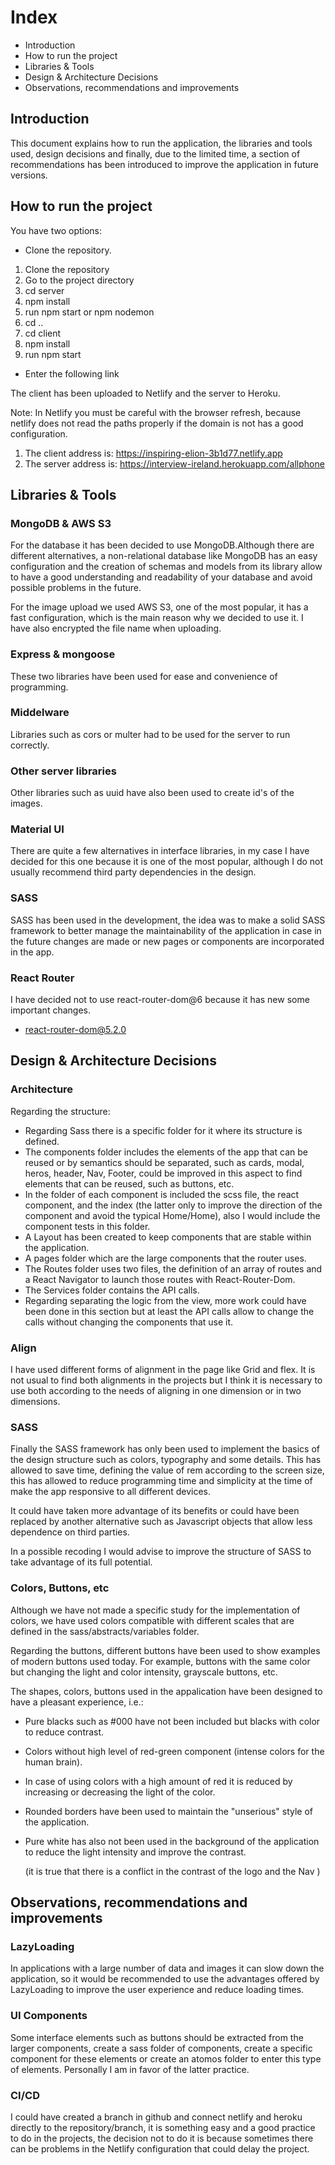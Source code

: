 # Index

* Introduction
* How to run the project
* Libraries & Tools
* Design & Architecture Decisions
* Observations, recommendations and improvements

## Introduction

This document explains how to run the application, the libraries and tools used, design decisions and finally, due to the limited time, a section of recommendations has been introduced to improve the application in future versions.

## How to run the project

You have two options:

* Clone the repository.

1. Clone the repository
2. Go to the project directory
3. cd server
4. npm install
5. run npm start or npm nodemon
6. cd ..
7. cd client
8. npm install
9. run npm start

* Enter the following link

The client has been uploaded to Netlify and the server to Heroku.

Note: In Netlify you must be careful with the browser refresh, because netlify does not read the paths properly if the domain is not has a good configuration.

1. The client address is: https://inspiring-elion-3b1d77.netlify.app
2. The server address is: https://interview-ireland.herokuapp.com/allphone

## Libraries & Tools

### MongoDB & AWS S3

For the database it has been decided to use MongoDB.Although there are different alternatives, a non-relational database like MongoDB has an easy configuration and the creation of schemas and models from its library allow to have a good understanding and readability of your database and avoid possible problems in the future.

For the image upload we used AWS S3, one of the most popular, it has a fast configuration, which is the main reason why we decided to use it. I have also encrypted the file name when uploading.


### Express & mongoose

These two libraries have been used for ease and convenience of programming.
### Middelware

Libraries such as cors or multer had to be used for the server to run correctly.
### Other server libraries
Other libraries such as uuid have also been used to create id's of the images.
### Material UI

There are quite a few alternatives in interface libraries, in my case I have decided for this one because it is one of the most popular, although I do not usually recommend third party dependencies in the design.

### SASS

SASS has been used in the development, the idea was to make a solid SASS framework to better manage the maintainability of the application in case in the future changes are made or new pages or components are incorporated in the app.


### React Router

I have decided not to use react-router-dom@6 because it has new some important changes.
* react-router-dom@5.2.0

## Design & Architecture Decisions
### Architecture

Regarding the structure:
* Regarding Sass there is a specific folder for it where its structure is defined.
* The components folder includes the elements of the app that can be reused or by semantics should be separated, such as cards, modal, heros, header, Nav, Footer, could be improved in this aspect to find elements that can be reused, such as buttons, etc.
* In the folder of each component is included the scss file, the react component, and the index (the latter only to improve the direction of the component and avoid the typical Home/Home), also I would include the component tests in this folder.
* A Layout has been created to keep components that are stable within the application.
* A pages folder which are the large components that the router uses.
* The Routes folder uses two files, the definition of an array of routes and a React Navigator to launch those routes with React-Router-Dom.
* The Services folder contains the API calls.
* Regarding separating the logic from the view, more work could have been done in this section but at least the API calls allow to change the calls without changing the components that use it.

### Align

I have used different forms of alignment in the page like Grid and flex. It is not usual to find both alignments in the projects but I think it is necessary to use both according to the needs of aligning in one dimension or in two dimensions.

### SASS


Finally the SASS framework has only been used to implement the basics of the design structure such as colors, typography and some details. This has allowed to save time, defining the value of rem according to the screen size, this has allowed to reduce programming time and simplicity at the time of make the app responsive to all different devices.

It could have taken more advantage of its benefits or could have been replaced by another alternative such as Javascript objects that allow less dependence on third parties.

In a possible recoding I would advise to improve the structure of SASS to take advantage of its full potential.

### Colors, Buttons, etc

Although we have not made a specific study for the implementation of colors, we have used colors compatible with different scales that are defined in the sass/abstracts/variables folder.

Regarding the buttons, different buttons have been used to show examples of modern buttons used today. For example, buttons with the same color but changing the light and color intensity, grayscale buttons, etc.

The shapes, colors, buttons used in the appalication have been designed to have a pleasant experience, i.e.:

* Pure blacks such as #000 have not been included but blacks with color to reduce contrast.
* Colors without high level of red-green component (intense colors for the human brain).
* In case of using colors with a high amount of red it is reduced by increasing or decreasing the light of the color.
* Rounded borders have been used to maintain the "unserious" style of the application.
* Pure white has also not been used in the background of the application to reduce the light intensity and improve the contrast.
  
  (it is true that there is a conflict in the contrast of the logo and the Nav )

## Observations, recommendations and improvements

### LazyLoading

In applications with a large number of data and images it can slow down the application, so it would be recommended to use the advantages offered by LazyLoading to improve the user experience and reduce loading times.

### UI Components

Some interface elements such as buttons should be extracted from the larger components, create a sass folder of components, create a specific component for these elements or create an atomos folder to enter this type of elements. Personally I am in favor of the latter practice.

### CI/CD

I could have created a branch in github and connect netlify and heroku directly to the repository/branch, it is something easy and a good practice to do in the projects, the decision not to do it is because sometimes there can be problems in the Netlify configuration that could delay the project. 


